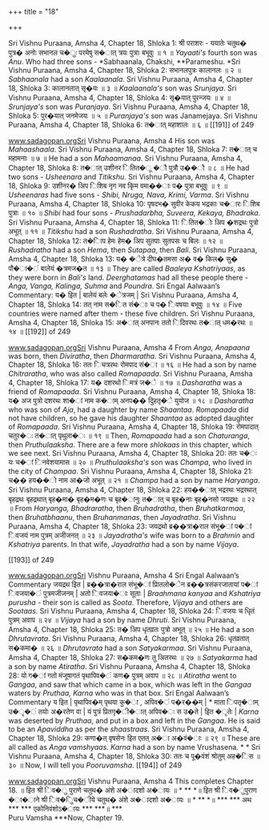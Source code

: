 +++
title = "18"

+++


Sri Vishnu Puraana, Amsha 4, Chapter 18, Shloka 1: श्री पराशरः - ययातेः चतुथ� पुत्र� अनोः सभानल च�ुः परमेषु स�ात् त्रयः पुत्राः बभूवुः ॥ १ ॥ *Yayaati's* fourth son was *Anu*. Who had three sons - *Sabhaanala, Chakshi, **Parameshu. *Sri Vishnu Puraana, Amsha 4, Chapter 18, Shloka 2: सभानलपुत्रः कालानलः ॥ २ ॥ *Sabhaanala* had a son *Kaalaanala*. Sri Vishnu Puraana, Amsha 4, Chapter 18, Shloka 3: कालानलात् सृ�यः ॥ ३ ॥ *Kaalaanala's* son was *Srunjaya*. Sri Vishnu Puraana, Amsha 4, Chapter 18, Shloka 4: सृ�यात् पुरन्जयः ॥ ४ ॥ *Srunjaya's* son was *Puranjaya*. Sri Vishnu Puraana, Amsha 4, Chapter 18, Shloka 5: पुर�यात् जनमेजयः ॥ ५ ॥ *Puranjaya's* son was Janamejaya. Sri Vishnu Puraana, Amsha 4, Chapter 18, Shloka 6: त�ात् महाशालः ॥ ६ ॥  [[191]] of 249 





www.sadagopan.orgSri Vishnu Puraana, Amsha 4 His son was *Mahaashaala*. Sri Vishnu Puraana, Amsha 4, Chapter 18, Shloka 7: त�ात् च महामनाः ॥ ७ ॥ He had a son *Mahaamanaa*. Sri Vishnu Puraana, Amsha 4, Chapter 18, Shloka 8: त�ात् उशीनर ितित�ू �ौ पुत्रौ उ��ौ ॥ ८ ॥ He had two sons - *Usheenara* and *Titikshu*. Sri Vishnu Puraana, Amsha 4, Chapter 18, Shloka 9: उशीनर� अिप िशिब नृग नव कृिम वमा��ाः प� पुत्रा बभूवुः ॥ ९ ॥ *Usheenaras* had five sons - *Shibi, Nruga, Nava, Krimi, Varma*. Sri Vishnu Puraana, Amsha 4, Chapter 18, Shloka 10: पृषदभ� सुवीर केकय भद्रकाः च�ारः िशिब पुत्राः ॥ १० ॥ *Shibi* had four sons - *Prushadarbha, Suveera, Kekaya, Bhadraka*. Sri Vishnu Puraana, Amsha 4, Chapter 18, Shloka 11: ितित�ोः अिप �शद्रथः पुत्रो अभूत् ॥ ११ ॥ *Titikshu* had a son *Rushadratha*. Sri Vishnu Puraana, Amsha 4, Chapter 18, Shloka 12: त�ािप हेमः हेम� अिप सुतपाः सुतपसः च बिलः ॥ १२ ॥ *Rushadratha* had a son *Hema*, then *Sutapaa*, then *Bali*. Sri Vishnu Puraana, Amsha 4, Chapter 18, Shloka 13: य� �ेत्रे दीघ�तमसा अ� व� किल� सु� पौ�ा�ं बालेयं �त्रमज�त ॥ १३ ॥ They are called *Baaleya Kshatriyaas*, as they were born in *Bali's* land. *Deerghatamas* had all these people there - *Anga, Vanga, Kalinga, Suhma* and *Poundra*. Sri Engal Aalwaan’s Commentary: य� इित | बालेयं बलेः �ेत्रजम् | Sri Vishnu Puraana, Amsha 4, Chapter 18, Shloka 14: तत् नाम स�ित सं�ाः च प� िवषयाः बभूवुः ॥ १४ ॥ Five countries were named after them - these five children. Sri Vishnu Puraana, Amsha 4, Chapter 18, Shloka 15: अ�ात् अनपानः ततो िदिवरथः त�ात् धम�रथः ॥ १४ ॥  [[192]] of 249 





www.sadagopan.orgSri Vishnu Puraana, Amsha 4 From *Anga, Anapaana* was born, then *Diviratha*, then *Dharmaratha*. Sri Vishnu Puraana, Amsha 4, Chapter 18, Shloka 16: ततः िचत्ररथः रोमपाद सं�ा ॥ १६ ॥ He had a son by name *Chitraratha*, who was also called *Romapaada*. Sri Vishnu Puraana, Amsha 4, Chapter 18, Shloka 17: य� दशरथो िमत्रं ज�े ॥ १७ ॥ *Dasharatha* was a friend of *Romapaada*. Sri Vishnu Puraana, Amsha 4, Chapter 18, Shloka 18: य� अज पुत्रो दशरथः शा�ां नाम क�ाम् अनप�� दुिहतृ�े युयोज ॥ १८ ॥ *Dasharatha* who was son of *Aja*, had a daughter by name *Shaantaa*. *Romapaada* did not have children, so he gave his daughter *Shaantaa* as adopted daughter of *Romapaada*. Sri Vishnu Puraana, Amsha 4, Chapter 18, Shloka 19: रोमपादात् चतुर�ः त�ात् पृथुला�ः ॥ १९ ॥ Then, *Romapaada* had a son *Chaturanga*, then *Pruthulaaksha*. There are a few more *shlokaas* in this chapter, which we see next. Sri Vishnu Puraana, Amsha 4, Chapter 18, Shloka 20: ततः च�ः यः च�ां िनवेशयामास ॥ २० ॥ *Pruthulaaksha's* son was *Champa*, who lived in the city of *Champaa*. Sri Vishnu Puraana, Amsha 4, Chapter 18, Shloka 21: च�� हय��ो नाम आ�जो अभूत् ॥ २१ ॥ *Champa* had a son by name *Haryanga*. Sri Vishnu Puraana, Amsha 4, Chapter 18, Shloka 22: हय��ात् भद्ररथः भद्ररथात् बृहद्रथः बृहद्रथात् बृह�मा� बृह�म�णः च बृह�ानुः त�ात् च बृह�नाः बृह�नसो जयद्रथः ॥ २२ ॥ From *Haryanga, Bhadraratha*, then *Bruhadratha*, then *Bruhatkarmaa*, then *Bruhatbhaanu*, then *Bruhanmanas*, then *Jayadratha*. Sri Vishnu Puraana, Amsha 4, Chapter 18, Shloka 23: जयद्रथो ब्र��त्रा�राल संभू�ां प�ां िवजयं नाम पुत्रम् अजीजनत् ॥ २३ ॥ *Jayadratha's* wife was born to a *Brahmin* and *Kshatriya* parents. In that wife, *Jayadratha* had a son by name *Vijaya*. 



 [[193]] of 249 





www.sadagopan.orgSri Vishnu Puraana, Amsha 4 Sri Engal Aalwaan’s Commentary जयद्रथ इित | ब्र��त्रा�राल संभू�ां प्राितलो�ेन ब्र��त्रसंकरजातायां प�ां िवजया�ं पुत्रमजीजनम् | अतो िवजया�ाः सूताः | *Braahmana kanyaa* and *Kshatriya purusha* - their son is called as *Soota*. Therefore, *Vijaya* and others are *Sootaas*. Sri Vishnu Puraana, Amsha 4, Chapter 18, Shloka 24: िवजयः च धृितं पुत्रम् अवाप ॥ २४ ॥ *Vijaya* had a son by name *Dhruti*. Sri Vishnu Puraana, Amsha 4, Chapter 18, Shloka 25: त� अिप धृतव्रतः पुत्रो अभूत् ॥ २५ ॥ He had a son *Dhrutavrata*. Sri Vishnu Puraana, Amsha 4, Chapter 18, Shloka 26: धृतव्रतात् स�कमा� ॥ २६ ॥ *Dhrutavrata* had a son *Satyakarmaa*. Sri Vishnu Puraana, Amsha 4, Chapter 18, Shloka 27: स�कम�णः तु अितरथः ॥ २७ ॥ *Satyakarma* had a son by name *Atiratha*. Sri Vishnu Puraana, Amsha 4, Chapter 18, Shloka 28: यो ग�ां गतो मंजूषागतं पृथापिव�ं कण� पुत्रम् अवाप ॥ २८ ॥ *Atiratha* went to *Gangaa*, and saw that which came in a box, which was left in the *Gangaa* waters by *Pruthaa, Karna* who was in that box. Sri Engal Aalwaan’s Commentary य इित | पृथापिव�म् पृथया कु�ा , अपिव�ं प�र��म् | \* माता िपतृ�ाम् उ�ृ�ं तयोः अ�रतेण वा | यं पुत्रं प्रितगृ�ी�ात् अपिव�ः स उ�ते | इित �ृतेः | *Karna* was deserted by *Pruthaa*, and put in a box and left in the *Gangaa*. He is said to be an *Apaviddha* as per the *shaastraas*. Sri Vishnu Puraana, Amsha 4, Chapter 18, Shloka 29: कणा�त् वृषसेनः इित एतत् अ�ा अ�वं�ाः ॥ २९ ॥ These are all called as *Anga vamshyaas. Karna* had a son by name Vrushasena. * * Sri Vishnu Puraana, Amsha 4, Chapter 18, Shloka 30: ततः च पू�वंशं श्रोतुम् अह�िस ॥ ३० ॥ Now, I will tell you *Pooruvamsha*.  [[194]] of 249 



www.sadagopan.orgSri Vishnu Puraana, Amsha 4 This completes Chapter 18. ॥ इित श्री िव�ु पुराणे चतुथ� अंशे अ�ादशो अ�ायः ॥ * ** *॥ इित श्री िव�ुपुराण �ा�ाने श्री िव�ुिच�ीये चतुथ� अंशे अ�ादशो अ�ायः ॥ * ** *॥ *** *** अथ *** *** एकोनिवंशोऽ�ायः *** ***॥ ***   
Puru Vamsha ***Now, Chapter 19. 
